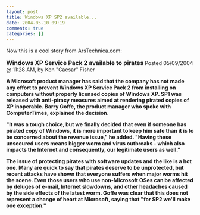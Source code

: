 ```yaml
---
layout: post
title: Windows XP SP2 available...
date: 2004-05-10 09:19
comments: true
categories: []
---
```

Now this is a cool story from ArsTechnica.com:

<b><font size="3">Windows XP Service Pack 2 available to pirates</font>
</b>
Posted 05/09/2004 @ 11:28 AM, by Ken "Caesar" Fisher

<b>A Microsoft product manager has said that the company has not made any effort to prevent Windows XP Service Pack 2 from installing on computers without properly licensed copies of Windows XP. SP1 was released with anti-piracy measures aimed at rendering pirated copies of XP inoperable. Barry Goffe, the product manager who spoke with ComputerTimes, explained the decision.

"It was a tough choice, but we finally decided that even if someone has pirated copy of Windows, it is more important to keep him safe than it is to be concerned about the revenue issue," he added. "Having these unsecured users means bigger worm and virus outbreaks - which also impacts the Internet and consequently, our legitimate users as well."

The issue of protecting pirates with software updates and the like is a hot one. Many are quick to say that pirates deserve to be unprotected, but recent attacks have shown that everyone suffers when major worms hit the scene. Even those users who use non-Microsoft OSes can be affected by deluges of e-mail, Internet slowdowns, and other headaches caused by the side effects of the latest worm. Goffe was clear that this does not represent a change of heart at Microsoft, saying that "for SP2 we'll make one exception."</b>

